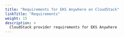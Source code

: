 ```yaml
---
title: "Requirements for EKS Anywhere on CloudStack"
linkTitle: "Requirements"
weight: 15
description: >
  CloudStack provider requirements for EKS Anywhere
---
```

